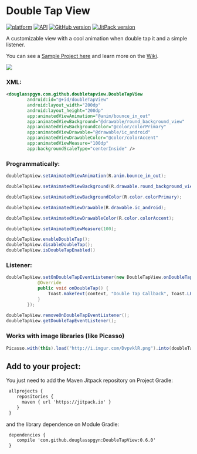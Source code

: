 # Double Tap View

[![platform](https://img.shields.io/badge/plataform-Android-brightgreen.svg)](https://www.android.com)
[![API](https://img.shields.io/badge/API-16%2B-brightgreen.svg?style=flat)](https://android-arsenal.com/api?level=16)
[![GitHub version](https://badge.fury.io/gh/douglasspgyn%2FDoubleTapView.svg)](https://badge.fury.io/gh/douglasspgyn%2FDoubleTapView)
[![JitPack version](https://jitpack.io/v/douglasspgyn/DoubleTapView.svg)](https://jitpack.io/#douglasspgyn/DoubleTapView)

A customizable view with a cool animation when double tap it and a simple listener.

You can see a [Sample Project here](https://github.com/douglasspgyn/DoubleTapViewSample) and learn more on the [Wiki](https://github.com/douglasspgyn/DoubleTapView/wiki).

![](http://i.imgur.com/2MgD59J.gif) 

### XML:
```xml
<douglasspgyn.com.github.doubletapview.DoubleTapView
        android:id="@+id/doubleTapView"
        android:layout_width="200dp"
        android:layout_height="200dp"
        app:animatedViewAnimation="@anim/bounce_in_out"
        app:animatedViewBackground="@drawable/round_background_view"
        app:animatedViewBackgroundColor="@color/colorPrimary"
        app:animatedViewDrawable="@drawable/ic_android"
        app:animatedViewDrawableColor="@color/colorAccent"
        app:animatedViewMeasure="100dp"
        app:backgroundScaleType="centerInside" />
```

### Programmatically:
```java
doubleTapView.setAnimatedViewAnimation(R.anim.bounce_in_out);

doubleTapView.setAnimatedViewBackground(R.drawable.round_background_view);

doubleTapView.setAnimatedViewBackgroundColor(R.color.colorPrimary);

doubleTapView.setAnimatedViewDrawable(R.drawable.ic_android);

doubleTapView.setAnimatedViewDrawableColor(R.color.colorAccent);

doubleTapView.setAnimatedViewMeasure(100);

doubleTapView.enableDoubleTap();
doubleTapView.disableDoubleTap();
doubleTapView.isDoubleTapEnabled()
```

### Listener:
```java
doubleTapView.setOnDoubleTapEventListener(new DoubleTapView.onDoubleTapEventListener() {
            @Override
            public void onDoubleTap() {
                Toast.makeText(context, "Double Tap Callback", Toast.LENGTH_SHORT).show();
            }
        });
        
doubleTapView.removeOnDoubleTapEventListener();
doubleTapView.getDoubleTapEventListener();
```

### Works with image libraries (like Picasso)
```java
Picasso.with(this).load("http://i.imgur.com/DvpvklR.png").into(doubleTapView.getBackgroundImageView());
```

## Add to your project:

You just need to add the Maven Jitpack repository on Project Gradle:
```xml
 allprojects {
    repositories {
      maven { url 'https://jitpack.io' }
    }
 }
```

and the library dependence on Module Gradle:

```xml
 dependencies {
    compile 'com.github.douglasspgyn:DoubleTapView:0.6.0'
 }
```
